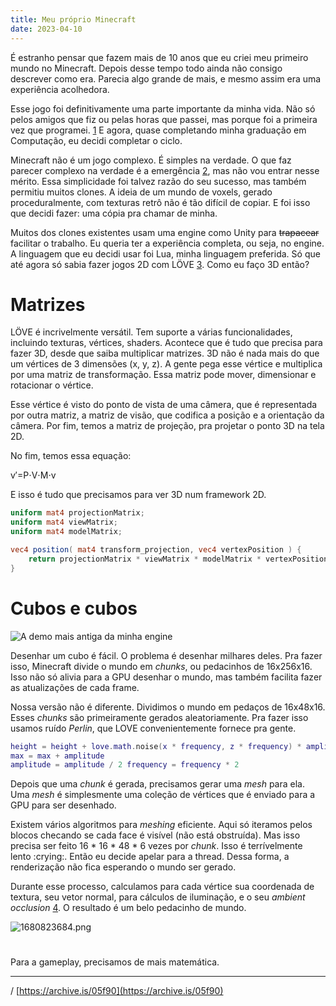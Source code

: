 ```yaml
---
title: Meu próprio Minecraft
date: 2023-04-10
---
```


É estranho pensar que fazem mais de 10 anos que eu criei meu primeiro mundo no
Minecraft. Depois desse tempo todo ainda não consigo descrever como era. Parecia
algo grande de mais, e mesmo assim era uma experiência acolhedora. 

Esse jogo foi definitivamente uma parte importante da minha vida. Não só pelos
amigos que fiz ou pelas horas que passei, mas porque foi a primeira vez que
programei. [1] E agora, quase completando minha graduação em Computação, eu
decidi completar o ciclo.

Minecraft não é um jogo complexo. É simples na verdade. O que faz parecer
complexo na verdade é a emergência [2], mas não vou entrar nesse mérito. Essa
simplicidade foi talvez razão do seu sucesso, mas também permitiu muitos clones.
A ideia de um mundo de voxels, gerado proceduralmente, com texturas retrô não é
tão difícil de copiar. E foi isso que decidi fazer: uma cópia pra chamar de
minha.

Muitos dos clones existentes usam uma engine como Unity para ~~trapacear~~
facilitar o trabalho. Eu queria ter a experiência completa, ou seja, no engine.
A linguagem que eu decidi usar foi Lua, minha linguagem preferida. Só que até
agora só sabia fazer jogos 2D com LÖVE [3]. Como eu faço 3D então?

# Matrizes

LÖVE é incrivelmente versátil. Tem suporte a várias funcionalidades, incluindo
texturas, vértices, shaders. Acontece que é tudo que precisa para fazer 3D,
desde que saiba multiplicar matrizes. 3D não é nada mais do que um vértices de 3
dimensões (x, y, z). A gente pega esse vértice e multiplica por uma matriz de
transformação. Essa matriz pode mover, dimensionar e rotacionar o vértice.

Esse vértice é visto do ponto de vista de uma câmera, que é representada por
outra matriz, a matriz de visão, que codifica a posição e a orientação da
câmera. Por fim, temos a matriz de projeção, pra projetar o ponto 3D na tela 2D.

No fim, temos essa equação:

v′=P⋅V⋅M⋅v

E isso é tudo que precisamos para ver 3D num framework 2D.

```glsl
uniform mat4 projectionMatrix;
uniform mat4 viewMatrix;
uniform mat4 modelMatrix;

vec4 position( mat4 transform_projection, vec4 vertexPosition ) { 
    return projectionMatrix * viewMatrix * modelMatrix * vertexPosition; 
}
```

# Cubos e cubos

![A demo mais antiga da minha engine]()

Desenhar um cubo é fácil. O problema é desenhar milhares deles. Pra fazer isso,
Minecraft divide o mundo em *chunks*, ou pedacinhos de 16x256x16. Isso não só
alivia para a GPU desenhar o mundo, mas também facilita fazer as atualizações de
cada frame.

Nossa versão não é diferente. Dividimos o mundo em pedaços de 16x48x16. Esses
*chunks* são primeiramente gerados aleatoriamente. Pra fazer isso usamos ruído
*Perlin*, que LOVE convenientemente fornece pra gente.

```lua
height = height + love.math.noise(x * frequency, z * frequency) * amplitude 
max = max + amplitude 
amplitude = amplitude / 2 frequency = frequency * 2
```

Depois que uma *chunk* é gerada, precisamos gerar uma *mesh* para ela. Uma
*mesh* é simplesmente uma coleção de vértices que é enviado para a GPU para ser
desenhado.

Existem vários algoritmos para *meshing* eficiente. Aqui só iteramos pelos
blocos checando se cada face é visível (não está obstruída). Mas isso precisa ser
feito 16 * 16 * 48 * 6 vezes por *chunk*. Isso é terrívelmente lento :crying:. 
Então eu decide apelar para a thread. Dessa forma, a renderização não fica esperando
o mundo ser gerado.

Durante esse processo, calculamos para cada vértice sua coordenada de textura,
seu vetor normal, para cálculos de iluminação, e o seu *ambient occlusion* [4].
O resultado é um belo pedacinho de mundo.

![1680823684.png]()

# 

Para a gameplay, precisamos de mais matemática. 

---

[1]: [https://www.minecraftforum.net/forums/mapping-and-modding-java-edition/minecraft-mods/1284429-1-2-5-simple-guns-mod-beta-1-2](https://www.minecraftforum.net/forums/mapping-and-modding-java-edition/minecraft-mods/1284429-1-2-5-simple-guns-mod-beta-1-2)
/ [https://archive.is/05f90](https://archive.is/05f90)

[2]: [https://pt.wikipedia.org/wiki/Emergência](https://pt.wikipedia.org/wiki/Emerg%C3%AAncia)

[3]: Love2d.org

[4]: [https://0fps.net/2013/07/03/ambient-occlusion-for-minecraft-like-worlds/](https://0fps.net/2013/07/03/ambient-occlusion-for-minecraft-like-worlds/)
